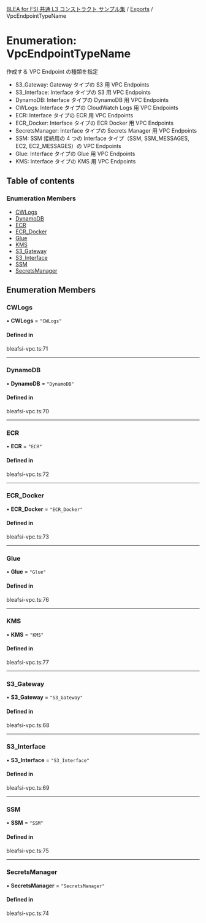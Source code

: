 [BLEA for FSI 共通 L3 コンストラクト サンプル集](../README.md) / [Exports](../modules.md) / VpcEndpointTypeName

# Enumeration: VpcEndpointTypeName

作成する VPC Endpoint の種類を指定

- S3_Gateway: Gateway タイプの S3 用 VPC Endpoints
- S3_Interface: Interface タイプの S3 用 VPC Endpoints
- DynamoDB: Interface タイプの DynamoDB 用 VPC Endpoints
- CWLogs: Interface タイプの CloudWatch Logs 用 VPC Endpoints
- ECR: Interface タイプの ECR 用 VPC Endpoints
- ECR_Docker: Interface タイプの ECR Docker 用 VPC Endpoints
- SecretsManager: Interface タイプの Secrets Manager 用 VPC Endpoints
- SSM: SSM 接続用の 4 つの Interface タイプ（SSM, SSM_MESSAGES, EC2, EC2_MESSAGES）の VPC Endpoints
- Glue: Interface タイプの Glue 用 VPC Endpoints
- KMS: Interface タイプの KMS 用 VPC Endpoints

## Table of contents

### Enumeration Members

- [CWLogs](VpcEndpointTypeName.md#cwlogs)
- [DynamoDB](VpcEndpointTypeName.md#dynamodb)
- [ECR](VpcEndpointTypeName.md#ecr)
- [ECR_Docker](VpcEndpointTypeName.md#ecr_docker)
- [Glue](VpcEndpointTypeName.md#glue)
- [KMS](VpcEndpointTypeName.md#kms)
- [S3_Gateway](VpcEndpointTypeName.md#s3_gateway)
- [S3_Interface](VpcEndpointTypeName.md#s3_interface)
- [SSM](VpcEndpointTypeName.md#ssm)
- [SecretsManager](VpcEndpointTypeName.md#secretsmanager)

## Enumeration Members

### CWLogs

• **CWLogs** = `"CWLogs"`

#### Defined in

bleafsi-vpc.ts:71

---

### DynamoDB

• **DynamoDB** = `"DynamoDB"`

#### Defined in

bleafsi-vpc.ts:70

---

### ECR

• **ECR** = `"ECR"`

#### Defined in

bleafsi-vpc.ts:72

---

### ECR_Docker

• **ECR_Docker** = `"ECR_Docker"`

#### Defined in

bleafsi-vpc.ts:73

---

### Glue

• **Glue** = `"Glue"`

#### Defined in

bleafsi-vpc.ts:76

---

### KMS

• **KMS** = `"KMS"`

#### Defined in

bleafsi-vpc.ts:77

---

### S3_Gateway

• **S3_Gateway** = `"S3_Gateway"`

#### Defined in

bleafsi-vpc.ts:68

---

### S3_Interface

• **S3_Interface** = `"S3_Interface"`

#### Defined in

bleafsi-vpc.ts:69

---

### SSM

• **SSM** = `"SSM"`

#### Defined in

bleafsi-vpc.ts:75

---

### SecretsManager

• **SecretsManager** = `"SecretsManager"`

#### Defined in

bleafsi-vpc.ts:74

